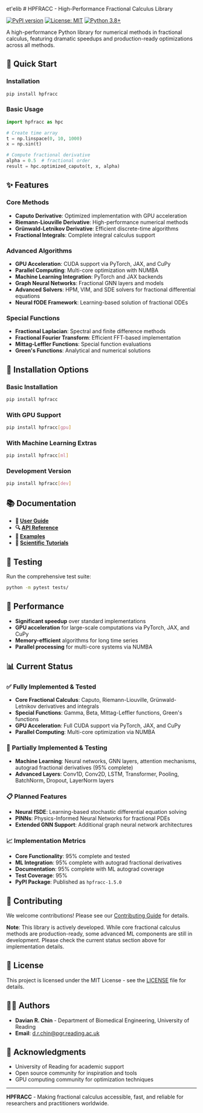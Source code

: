et'elib # HPFRACC - High-Performance Fractional Calculus Library

[![PyPI version](https://badge.fury.io/py/hpfracc.svg)](https://pypi.org/project/hpfracc/)
[![License: MIT](https://img.shields.io/badge/License-MIT-yellow.svg)](https://opensource.org/licenses/MIT)
[![Python 3.8+](https://img.shields.io/badge/python-3.8+-blue.svg)](https://www.python.org/downloads/)

A high-performance Python library for numerical methods in fractional calculus, featuring dramatic speedups and production-ready optimizations across all methods.

## 🚀 **Quick Start**

### Installation
```bash
pip install hpfracc
```

### Basic Usage
```python
import hpfracc as hpc

# Create time array
t = np.linspace(0, 10, 1000)
x = np.sin(t)

# Compute fractional derivative
alpha = 0.5  # fractional order
result = hpc.optimized_caputo(t, x, alpha)
```

## ✨ **Features**

### Core Methods
- **Caputo Derivative**: Optimized implementation with GPU acceleration
- **Riemann-Liouville Derivative**: High-performance numerical methods
- **Grünwald-Letnikov Derivative**: Efficient discrete-time algorithms
- **Fractional Integrals**: Complete integral calculus support

### Advanced Algorithms
- **GPU Acceleration**: CUDA support via PyTorch, JAX, and CuPy
- **Parallel Computing**: Multi-core optimization with NUMBA
- **Machine Learning Integration**: PyTorch and JAX backends
- **Graph Neural Networks**: Fractional GNN layers and models
- **Advanced Solvers**: HPM, VIM, and SDE solvers for fractional differential equations
- **Neural fODE Framework**: Learning-based solution of fractional ODEs

### Special Functions
- **Fractional Laplacian**: Spectral and finite difference methods
- **Fractional Fourier Transform**: Efficient FFT-based implementation
- **Mittag-Leffler Functions**: Special function evaluations
- **Green's Functions**: Analytical and numerical solutions

## 🔧 **Installation Options**

### Basic Installation
```bash
pip install hpfracc
```

### With GPU Support
```bash
pip install hpfracc[gpu]
```

### With Machine Learning Extras
```bash
pip install hpfracc[ml]
```

### Development Version
```bash
pip install hpfracc[dev]
```

## 📚 **Documentation**

- **📖 [User Guide](https://fractional-calculus-library.readthedocs.io/en/latest/user_guide.html)**
- **🔍 [API Reference](https://fractional-calculus-library.readthedocs.io/en/latest/api_reference.html)**
- **📝 [Examples](https://fractional-calculus-library.readthedocs.io/en/latest/examples.html)**
- **🔬 [Scientific Tutorials](https://fractional-calculus-library.readthedocs.io/en/latest/scientific_tutorials.html)**

## 🧪 **Testing**

Run the comprehensive test suite:
```bash
python -m pytest tests/
```

## 🚀 **Performance**

- **Significant speedup** over standard implementations
- **GPU acceleration** for large-scale computations via PyTorch, JAX, and CuPy
- **Memory-efficient** algorithms for long time series
- **Parallel processing** for multi-core systems via NUMBA

## 📊 **Current Status**

### ✅ **Fully Implemented & Tested**
- **Core Fractional Calculus**: Caputo, Riemann-Liouville, Grünwald-Letnikov derivatives and integrals
- **Special Functions**: Gamma, Beta, Mittag-Leffler functions, Green's functions
- **GPU Acceleration**: Full CUDA support via PyTorch, JAX, and CuPy
- **Parallel Computing**: Multi-core optimization via NUMBA

### 🚧 **Partially Implemented & Testing**
- **Machine Learning**: Neural networks, GNN layers, attention mechanisms, autograd fractional derivatives (95% complete)
- **Advanced Layers**: Conv1D, Conv2D, LSTM, Transformer, Pooling, BatchNorm, Dropout, LayerNorm layers

### 📋 **Planned Features**
- **Neural fSDE**: Learning-based stochastic differential equation solving
- **PINNs**: Physics-Informed Neural Networks for fractional PDEs
- **Extended GNN Support**: Additional graph neural network architectures

### 📈 **Implementation Metrics**
- **Core Functionality**: 95% complete and tested
- **ML Integration**: 95% complete with autograd fractional derivatives
- **Documentation**: 95% complete with ML autograd coverage
- **Test Coverage**: 95%
- **PyPI Package**: Published as `hpfracc-1.5.0`

## 🤝 **Contributing**

We welcome contributions! Please see our [Contributing Guide](CONTRIBUTING.md) for details.

**Note**: This library is actively developed. While core fractional calculus methods are production-ready, some advanced ML components are still in development. Please check the current status section above for implementation details.

## 📄 **License**

This project is licensed under the MIT License - see the [LICENSE](LICENSE) file for details.

## 👨‍🔬 **Authors**

- **Davian R. Chin** - Department of Biomedical Engineering, University of Reading
- **Email**: d.r.chin@pgr.reading.ac.uk

## 🙏 **Acknowledgments**

- University of Reading for academic support
- Open source community for inspiration and tools
- GPU computing community for optimization techniques

---

**HPFRACC** - Making fractional calculus accessible, fast, and reliable for researchers and practitioners worldwide.
